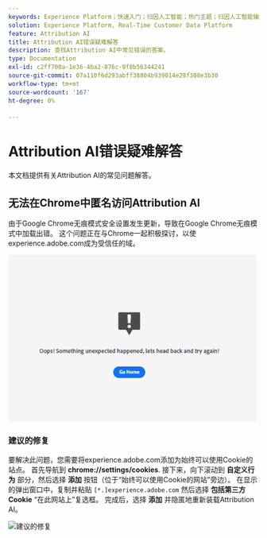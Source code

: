```yaml
---
keywords: Experience Platform；快速入门；归因人工智能；热门主题；归因人工智能输入；归因人工智能输出；归因人工智能故障诊断；归因人工智能错误
solution: Experience Platform, Real-Time Customer Data Platform
feature: Attribution AI
title: Attribution AI错误疑难解答
description: 查找Attribution AI中常见错误的答案。
type: Documentation
exl-id: c2ff700a-1e36-4ba2-876c-9f8b56344241
source-git-commit: 07a110f6d293abff38804b939014e28f308e3b30
workflow-type: tm+mt
source-wordcount: '167'
ht-degree: 0%

---
```


# Attribution AI错误疑难解答

本文档提供有关Attribution AI的常见问题解答。

## 无法在Chrome中匿名访问Attribution AI

由于Google Chrome无痕模式安全设置发生更新，导致在Google Chrome无痕模式中加载出错。 这个问题正在与Chrome一起积极探讨，以使experience.adobe.com成为受信任的域。

<img src="./images/faq/error.PNG" width="500" /><br />

### 建议的修复

要解决此问题，您需要将experience.adobe.com添加为始终可以使用Cookie的站点。 首先导航到 **chrome://settings/cookies**. 接下来，向下滚动到 **自定义行为** 部分，然后选择 **添加** 按钮（位于“始终可以使用Cookie的网站”旁边）。 在显示的弹出窗口中，复制并粘贴 `[*.]experience.adobe.com` 然后选择 **包括第三方Cookie** “在此网站上”复选框。 完成后，选择 **添加** 并隐匿地重新装载Attribution AI。

![建议的修复](./images/faq/cookies2.gif)
